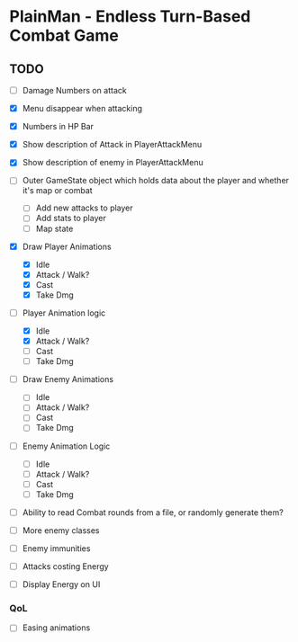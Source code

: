 # PlainMan - Endless Turn-Based Combat Game

## TODO
- [ ] Damage Numbers on attack
- [x] Menu disappear when attacking
- [x] Numbers in HP Bar
- [x] Show description of Attack in PlayerAttackMenu
- [x] Show description of enemy in PlayerAttackMenu

- [ ] Outer GameState object which holds data about the player and whether it's map or combat
    - [ ] Add new attacks to player
    - [ ] Add stats to player
    - [ ] Map state
- [x] Draw Player Animations
    - [x] Idle
    - [x] Attack / Walk?
    - [x] Cast
    - [x] Take Dmg
- [ ] Player Animation logic
    - [x] Idle
    - [x] Attack / Walk?
    - [ ] Cast
    - [ ] Take Dmg
- [ ] Draw Enemy Animations
    - [ ] Idle
    - [ ] Attack / Walk?
    - [ ] Cast
    - [ ] Take Dmg
- [ ] Enemy Animation Logic
    - [ ] Idle
    - [ ] Attack / Walk?
    - [ ] Cast
    - [ ] Take Dmg
- [ ] Ability to read Combat rounds from a file, or randomly generate them?

- [ ] More enemy classes
- [ ] Enemy immunities
- [ ] Attacks costing Energy
- [ ] Display Energy on UI


### QoL
- [ ] Easing animations
